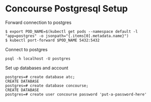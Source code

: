 # Concourse Postgresql Setup

Forward connection to postgres
```
$ export POD_NAME=$(kubectl get pods --namespace default -l "app=postgres" -o jsonpath="{.items[0].metadata.name}")
$ kubectl port-forward $POD_NAME 5432:5432
```

Connect to postgres
```
psql -h localhost -U postgres
```

Set up databases and account
```
postgres=# create database atc;
CREATE DATABASE
postgres=# create database concourse;
CREATE DATABASE
postgres=# create user concourse password 'put-a-password-here'
```
